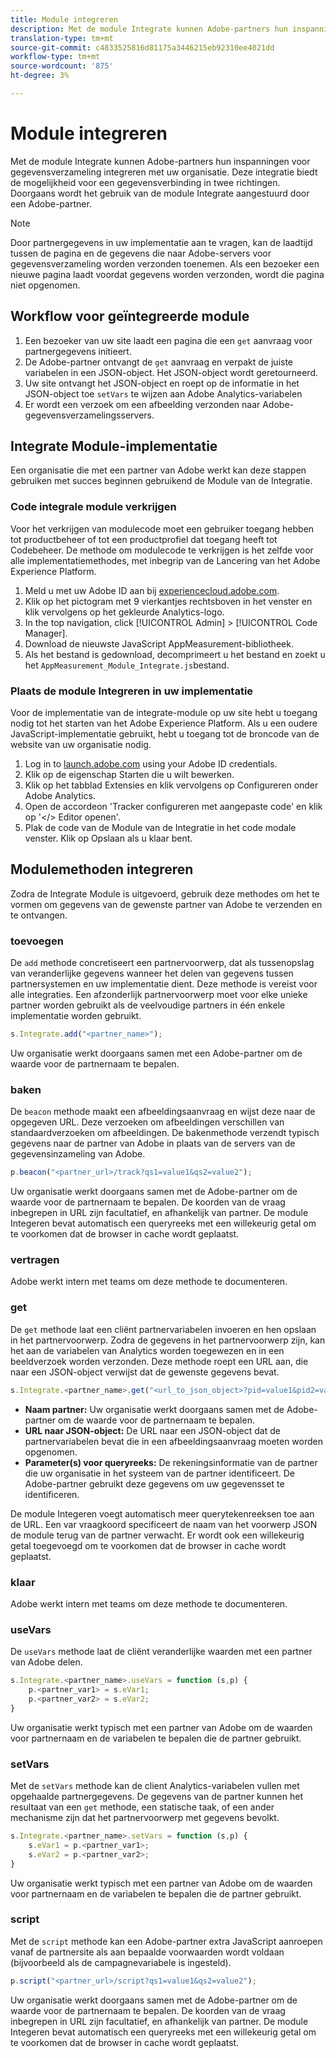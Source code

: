 ```yaml
---
title: Module integreren
description: Met de module Integrate kunnen Adobe-partners hun inspanningen voor gegevensverzameling integreren met uw organisatie.
translation-type: tm+mt
source-git-commit: c4833525816d81175a3446215eb92310ee4021dd
workflow-type: tm+mt
source-wordcount: '875'
ht-degree: 3%

---
```



# Module integreren

Met de module Integrate kunnen Adobe-partners hun inspanningen voor gegevensverzameling integreren met uw organisatie. Deze integratie biedt de mogelijkheid voor een gegevensverbinding in twee richtingen. Doorgaans wordt het gebruik van de module Integrate aangestuurd door een Adobe-partner.

>[!NOTE]
>
>Door partnergegevens in uw implementatie aan te vragen, kan de laadtijd tussen de pagina en de gegevens die naar Adobe-servers voor gegevensverzameling worden verzonden toenemen. Als een bezoeker een nieuwe pagina laadt voordat gegevens worden verzonden, wordt die pagina niet opgenomen.

## Workflow voor geïntegreerde module

1. Een bezoeker van uw site laadt een pagina die een `get` aanvraag voor partnergegevens initieert.
2. De Adobe-partner ontvangt de `get` aanvraag en verpakt de juiste variabelen in een JSON-object. Het JSON-object wordt geretourneerd.
3. Uw site ontvangt het JSON-object en roept op de informatie in het JSON-object toe `setVars` te wijzen aan Adobe Analytics-variabelen
4. Er wordt een verzoek om een afbeelding verzonden naar Adobe-gegevensverzamelingsservers.

## Integrate Module-implementatie

Een organisatie die met een partner van Adobe werkt kan deze stappen gebruiken met succes beginnen gebruikend de Module van de Integratie.

### Code integrale module verkrijgen

Voor het verkrijgen van modulecode moet een gebruiker toegang hebben tot productbeheer of tot een productprofiel dat toegang heeft tot Codebeheer. De methode om modulecode te verkrijgen is het zelfde voor alle implementatiemethodes, met inbegrip van de Lancering van het Adobe Experience Platform.

1. Meld u met uw Adobe ID aan bij [experiencecloud.adobe.com](https://experiencecloud.adobe.com).
1. Klik op het pictogram met 9 vierkantjes rechtsboven in het venster en klik vervolgens op het gekleurde Analytics-logo.
1. In the top navigation, click [!UICONTROL Admin] > [!UICONTROL Code Manager].
1. Download de nieuwste JavaScript AppMeasurement-bibliotheek.
1. Als het bestand is gedownload, decomprimeert u het bestand en zoekt u het `AppMeasurement_Module_Integrate.js`bestand.

### Plaats de module Integreren in uw implementatie

Voor de implementatie van de integrate-module op uw site hebt u toegang nodig tot het starten van het Adobe Experience Platform. Als u een oudere JavaScript-implementatie gebruikt, hebt u toegang tot de broncode van de website van uw organisatie nodig.

1. Log in to [launch.adobe.com](https://launch.adobe.com) using your Adobe ID credentials.
2. Klik op de eigenschap Starten die u wilt bewerken.
3. Klik op het tabblad Extensies en klik vervolgens op Configureren onder Adobe Analytics.
4. Open de accordeon &#39;Tracker configureren met aangepaste code&#39; en klik op &#39;&lt;/> Editor openen&#39;.
5. Plak de code van de Module van de Integratie in het code modale venster. Klik op Opslaan als u klaar bent.

## Modulemethoden integreren

Zodra de Integrate Module is uitgevoerd, gebruik deze methodes om het te vormen om gegevens van de gewenste partner van Adobe te verzenden en te ontvangen.

### toevoegen

De `add` methode concretiseert een partnervoorwerp, dat als tussenopslag van veranderlijke gegevens wanneer het delen van gegevens tussen partnersystemen en uw implementatie dient. Deze methode is vereist voor alle integraties. Een afzonderlijk partnervoorwerp moet voor elke unieke partner worden gebruikt als de veelvoudige partners in één enkele implementatie worden gebruikt.

```JavaScript
s.Integrate.add("<partner_name>");
```

Uw organisatie werkt doorgaans samen met een Adobe-partner om de waarde voor de partnernaam te bepalen.

### baken

De `beacon` methode maakt een afbeeldingsaanvraag en wijst deze naar de opgegeven URL. Deze verzoeken om afbeeldingen verschillen van standaardverzoeken om afbeeldingen. De bakenmethode verzendt typisch gegevens naar de partner van Adobe in plaats van de servers van de gegevensinzameling van Adobe.

```JavaScript
p.beacon("<partner_url>/track?qs1=value1&qs2=value2");
```

Uw organisatie werkt doorgaans samen met de Adobe-partner om de waarde voor de partnernaam te bepalen. De koorden van de vraag inbegrepen in URL zijn facultatief, en afhankelijk van partner. De module Integeren bevat automatisch een queryreeks met een willekeurig getal om te voorkomen dat de browser in cache wordt geplaatst.

### vertragen

Adobe werkt intern met teams om deze methode te documenteren.

### get

De `get` methode laat een cliënt partnervariabelen invoeren en hen opslaan in het partnervoorwerp. Zodra de gegevens in het partnervoorwerp zijn, kan het aan de variabelen van Analytics worden toegewezen en in een beeldverzoek worden verzonden. Deze methode roept een URL aan, die naar een JSON-object verwijst dat de gewenste gegevens bevat.

```JavaScript
s.Integrate.<partner_name>.get("<url_to_json_object>?pid=value1&pid2=value2");
```

* **Naam partner:** Uw organisatie werkt doorgaans samen met de Adobe-partner om de waarde voor de partnernaam te bepalen.
* **URL naar JSON-object:** De URL naar een JSON-object dat de partnervariabelen bevat die in een afbeeldingsaanvraag moeten worden opgenomen.
* **Parameter(s) voor queryreeks:** De rekeningsinformatie van de partner die uw organisatie in het systeem van de partner identificeert. De Adobe-partner gebruikt deze gegevens om uw gegevensset te identificeren.

De module Integeren voegt automatisch meer querytekenreeksen toe aan de URL. Een var vraagkoord specificeert de naam van het voorwerp JSON de module terug van de partner verwacht. Er wordt ook een willekeurig getal toegevoegd om te voorkomen dat de browser in cache wordt geplaatst.

### klaar

Adobe werkt intern met teams om deze methode te documenteren.

### useVars

De `useVars` methode laat de cliënt veranderlijke waarden met een partner van Adobe delen.

```JavaScript
s.Integrate.<partner_name>.useVars = function (s,p) {
    p.<partner_var1> = s.eVar1;
    p.<partner_var2> = s.eVar2;
}
```

Uw organisatie werkt typisch met een partner van Adobe om de waarden voor partnernaam en de variabelen te bepalen die de partner gebruikt.

### setVars

Met de `setVars` methode kan de client Analytics-variabelen vullen met opgehaalde partnergegevens. De gegevens van de partner kunnen het resultaat van een `get` methode, een statische taak, of een ander mechanisme zijn dat het partnervoorwerp met gegevens bevolkt.

```JavaScript
s.Integrate.<partner_name>.setVars = function (s,p) {
    s.eVar1 = p.<partner_var1>;
    s.eVar2 = p.<partner_var2>;
}
```

Uw organisatie werkt typisch met een partner van Adobe om de waarden voor partnernaam en de variabelen te bepalen die de partner gebruikt.

### script

Met de `script` methode kan een Adobe-partner extra JavaScript aanroepen vanaf de partnersite als aan bepaalde voorwaarden wordt voldaan (bijvoorbeeld als de campagnevariabele is ingesteld).

```JavaScript
p.script("<partner_url>/script?qs1=value1&qs2=value2");
```

Uw organisatie werkt doorgaans samen met de Adobe-partner om de waarde voor de partnernaam te bepalen. De koorden van de vraag inbegrepen in URL zijn facultatief, en afhankelijk van partner. De module Integeren bevat automatisch een queryreeks met een willekeurig getal om te voorkomen dat de browser in cache wordt geplaatst.
